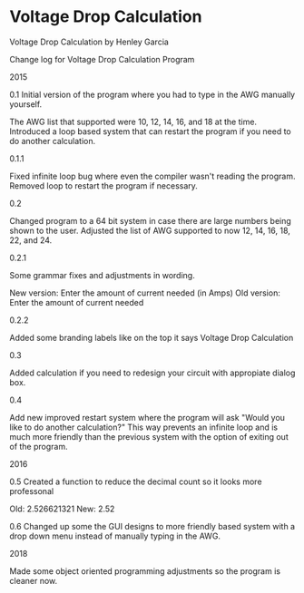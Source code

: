# Voltage Drop Calculation

Voltage Drop Calculation by Henley Garcia


Change log for Voltage Drop Calculation Program


2015

0.1 Initial version of the program where you had to type in the AWG manually yourself.

The AWG list that supported were 10, 12, 14, 16, and 18 at the time.
Introduced a loop based system that can restart the program if you need to do another calculation.

0.1.1

Fixed infinite loop bug where even the compiler wasn't reading the program.
Removed loop to restart the program if necessary.

0.2

Changed program to a 64 bit system in case there are large numbers being shown to the user.
Adjusted the list of AWG supported to now 12, 14, 16, 18, 22, and 24.

0.2.1

Some grammar fixes and adjustments in wording.

New version: Enter the amount of current needed (in Amps)
Old version: Enter the amount of current needed

0.2.2

Added some branding labels like on the top it says Voltage Drop Calculation

0.3

Added calculation if you need to redesign your circuit with appropiate dialog box.

0.4

Add new improved restart system where the program will ask "Would you like to do another calculation?"
This way prevents an infinite loop and is much more friendly than the previous system with the option of exiting out of the program.

2016

0.5
Created a function to reduce the decimal count so it looks more professonal

Old: 2.526621321
New: 2.52

0.6
Changed up some the GUI designs to more friendly based system with a drop down menu instead of manually typing in the AWG.

2018

Made some object oriented programming adjustments so the program is cleaner now.
